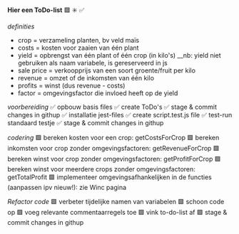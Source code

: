 **Hier een ToDo-list**
🟩 ✳️ ✅

_definities_

- crop = verzameling planten, bv veld maïs
- costs = kosten voor zaaien van één plant
- yield = opbrengst van één plant of één crop (in kilo's)
  \_\_nb: yield niet gebruiken als naam variabele, is gereserveerd in js
- sale price = verkoopprijs van een soort groente/fruit per kilo
- revenue = omzet of de inkomsten van één kilo
- profits = winst (dus revenue - costs)
- factor = omgevingsfactor die invloed heeft op de yield

_voorbereiding_
✅ opbouw basis files
✅ create ToDo's
✅ stage & commit changes in githup
✅ installatie jest-files
✅ create script.test.js file
✅ test-run standaard testje
✅ stage & commit changes in githup

_codering_
🟩 bereken kosten voor een crop: getCostsForCrop
🟩 bereken inkomsten voor crop zonder omgevingsfactoren: getRevenueForCrop
🟩 bereken winst voor crop zonder omgevingsfactoren: getProfitForCrop
🟩 bereken winst voor meerdere crops zonder omgevingsfactoren: getTotalProfit
🟩 implementeer omgevingsafhankelijken in de functies (aanpassen ipv nieuw!): zie Winc pagina

_Refactor code_
🟩 verbeter tijdelijke namen van variabelen
🟩 schoon code op
🟩 voeg relevante commentaarregels toe
🟩 vink to-do-list af
🟩 stage & commit changes in githup
